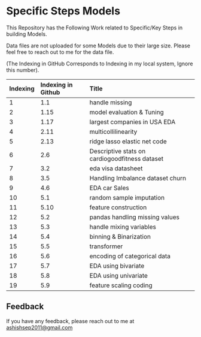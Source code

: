 
# Specific Steps Models

This Repository has the Following Work related to Specific/Key Steps in building Models.

Data files are not uploaded for some Models due to their large size. Please feel free to reach out to me for the data file.

(The Indexing in GitHub Corresponds to Indexing in my local system, Ignore this number).











| Indexing| Indexing in Github     | Title                |
| :-------- | :------- | :------------------------- |
| 1 | 1.1 |handle missing
| 2 | 1.15 | model evaluation & Tuning
 | 3 | 1.17 |largest companies in USA EDA |
| 4 | 2.11 | multicollilinearity |
| 5 | 2.13 | ridge lasso elastic net code |
|6 | 2.6 | Descriptive stats on cardiogoodfitness dataset |
| 7 | 3.2 | eda visa datasheet |
| 8 | 3.5 | Handling Imbalance dataset churn |
| 9 | 4.6 | EDA car Sales |
| 10 | 5.1 | random sample imputation |
| 11 | 5.10 | feature construction |
| 12 | 5.2 | pandas handling missing values |
| 13 | 5.3 |handle mixing variables |
| 14 | 5.4 | binning & Binarization |
| 15 | 5.5 | transformer |
| 16 | 5.6 | encoding of categorical data |
| 17 | 5.7 | EDA using bivariate |
| 18 | 5.8 | EDA using univariate |
| 19 | 5.9 | feature scaling coding |









## Feedback

If you have any feedback, please reach out to me at ashishsep2011@gmail.com

